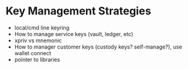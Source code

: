# Key Management Strategies

- local/cmd line keyring
- How to manage service keys (vault, ledger, etc)
- xpriv vs mnemonic
- How to manager customer keys (custody keys? self-manage?), use wallet connect
- pointer to libraries
